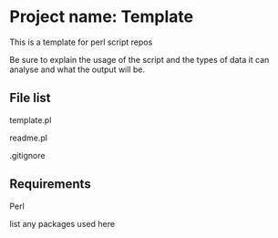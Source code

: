 Project name: Template
======================

This is a template for perl script repos

Be sure to explain the usage of the script and the types of data it can
analyse and what the output will be.

File list
---------
template.pl

readme.pl

.gitignore

Requirements
------------
Perl

list any packages used here
